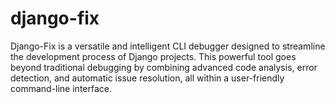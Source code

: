 # django-fix
Django-Fix is a versatile and intelligent CLI debugger designed to streamline the development process of Django projects. This powerful tool goes beyond traditional debugging by combining advanced code analysis, error detection, and automatic issue resolution, all within a user-friendly command-line interface.
